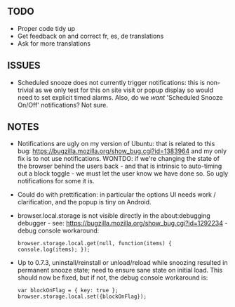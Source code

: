 ## TODO

* Proper code tidy up
* Get feedback on and correct fr, es, de translations
* Ask for more translations

## ISSUES
* Scheduled snooze does not currently trigger notifications: this is non-trivial as we only test for this on site visit or popup display so would need to set explicit timed alarms. Also, do we *want* 'Scheduled Snooze On/Off' notifications? Not sure.

## NOTES

* Notifications are ugly on my version of Ubuntu: that is related to this bug:
https://bugzilla.mozilla.org/show_bug.cgi?id=1383964 and my only fix is to not use
notifications. WONTDO: if we're changing the state of the browser behind the users
back - and that is intrinsic to auto-timing out a block toggle - we must let the
user know we have done so. So ugly notifications for some it is.
* Could do with prettification: in particular the options UI needs work / clarification, and the popup is tiny on Android.
* browser.local.storage is not visible directly in the about:debugging debugger - see: https://bugzilla.mozilla.org/show_bug.cgi?id=1292234 - debug console workaround:

    ```browser.storage.local.get(null, function(items) { console.log(items); });```
* Up to 0.7.3, uninstall/reinstall or unload/reload while snoozing resulted in permanent snooze state; need to ensure sane state on initial load. This should now be fixed, but if not, the debug console workaround is:

    ```var blockOnFlag = { key: true }; browser.storage.local.set({blockOnFlag});```
